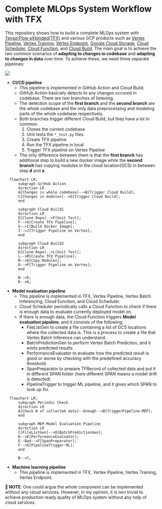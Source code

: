 # Complete MLOps System Workflow with TFX

This repository shows how to build a complete MLOps system with [TensorFlow eXtended(TFX)](https://www.tensorflow.org/tfx) and various GCP products such as [Vertex Pipeline](https://cloud.google.com/vertex-ai/docs/pipelines), [Vertex Training](https://cloud.google.com/vertex-ai/docs/training/custom-training), [Vertex Endpoint](https://cloud.google.com/vertex-ai/docs/predictions/deploy-model-api), [Google Cloud Storage](https://cloud.google.com/products/storage/), [Cloud Scheduler](https://cloud.google.com/scheduler), [Cloud Function](https://cloud.google.com/functions), and [Cloud Build](https://cloud.google.com/build). The main goal is to achieve the two common scenarios of **adapting to changes in codebase** and **adapting to changes in data** over time. To achieve these, we need three separate pipelines:

![](https://i.ibb.co/7SkTrzS/Screen-Shot-2022-05-22-at-2-16-47-AM.png)

- **CI/CD pipeline**
  - This pipeline is implemented in GitHub Action and Cloud Build.
  - GitHub Action basically detects to any changes occured in codebase. There are two branches of listening. 
  - The detection scope of the **first branch** and the **second branch** are the whole codebase and the only data preprocessing and modeling parts of the whole codebase respectively.
  - Both branches trigger different Cloud Build, but they have a lot in common.
    1. Clones the current codebase
    2. Unit tests the `*_test.py` files
    3. Create TFX pipeline
    4. Run the TFX pipeline in local
    5. Trigger TFX pipeline on Vertex Pipeline
  - The only difference between them is that the **first branch** has additional step to build a new docker image while the **second branch** has copying modules in the cloud location(GCS) in between step **d** and **e**.


```mermaid
  flowchart LR;
      subgraph GitHub Action
      direction LR      
      A[Changes in whole codebase]-->B[Trigger Cloud Build];
      C[Changes in modules]-->D[Trigger Cloud Build];           
      end
      
      subgraph Cloud Build1
      direction LR 
      E[Clone Repo]-->F[Unit Test];
      F-->G[Create TFX Pipeline];
      G-->I[Build Docker Image];
      I-->J[Trigger Pipeline on Vertex];
      end
      
      subgraph Cloud Build2
      direction LR
      K[Clone Repo]-->L[Unit Test];
      L-->M[Create TFX Pipeline];
      M-->O[Copy Modules];
      O-->P[Trigger Pipeline on Vertex];
      end      
      
      B-->E;
      D-->K;
```      

- **Model evaluation pipeline**
  - This pipeline is implemented in TFX, Vertex Pipeline, Vertex Batch Inferencing, Cloud Function, and Cloud Scheduler.
  - Cloud Scheduler periodically calls a Cloud Function to check if there is enough data to evaluate currently deployed model on. 
  - If there is enough data, the Cloud Function triggers **Model evaluation pipeline**, and it consists of the following:
    - FileListGen to create a file containing a list of GCS locations where the collected data is. This is a process to create a file that Vertex Batch Inference can understand.
    - BatchPredictionGen to perform Vertex Batch Prediction, and it emits predicted results.
    - PerformanceEvaluator to evaluate how the predicted result is good or worse by checking with the predefined accuracy threshold.
    - SpanPreparator to prepare TFRecord of collected data and put it in different SPAN folder (here different SPAN means a model drift is detected)
    - PipelineTrigger to trigger ML pipeline, and it gives which SPAN to look up for.

```mermaid
  flowchart LR;
      subgraph Periodic Check
      direction LR
      A[Check # of collected data]--Enough-->B[TriggerPipeline-MEP];
      end
      
      subgraph MEP-Model Evaluation Pipeline
      direction LR 
      C[FileListGen]-->D[BatchPredictionGen];
      D-->E[PerformanceEvaluator];
      E--Bad-->F[SpanPreparator];
      F-->G[PipelineTrigger-ML];
      end
      
      B-->C;
```      

- **Machine learning pipeline**
  - This pipeline is implemented in TFX, Vertex Pipeline, Vertex Training, Vertex Endpoint.


**👋 NOTE**: One could argue the whole component can be implemented without any cloud services. However, in my opinion, it is non trivial to achieve production ready quality of MLOps system without any help of cloud services. 

